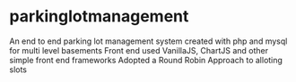 # parkinglotmanagement
An end to end parking lot management system created with php and mysql for multi level basements
Front end used VanillaJS, ChartJS and other simple front end frameworks
Adopted a Round Robin Approach to alloting slots

